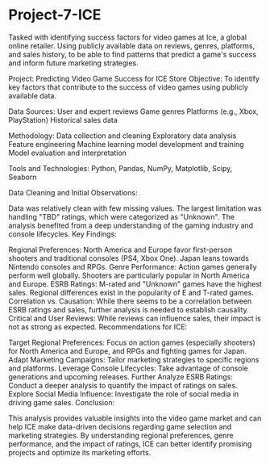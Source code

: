 # Project-7-ICE
Tasked with identifying success factors for video games at Ice, a global online retailer. Using publicly available data on reviews, genres, platforms, and sales history, to be able to find patterns that predict a game's success and inform future marketing strategies.

Project: Predicting Video Game Success for ICE Store
Objective:
To identify key factors that contribute to the success of video games using publicly available data.

Data Sources:
User and expert reviews
Game genres
Platforms (e.g., Xbox, PlayStation)
Historical sales data

Methodology:
Data collection and cleaning
Exploratory data analysis
Feature engineering
Machine learning model development and training
Model evaluation and interpretation

Tools and Technologies:
Python, Pandas, NumPy, Matplotlib, Scipy, Seaborn

Data Cleaning and Initial Observations:

Data was relatively clean with few missing values.
The largest limitation was handling "TBD" ratings, which were categorized as "Unknown".
The analysis benefited from a deep understanding of the gaming industry and console lifecycles.
Key Findings:

Regional Preferences:
North America and Europe favor first-person shooters and traditional consoles (PS4, Xbox One).
Japan leans towards Nintendo consoles and RPGs.
Genre Performance:
Action games generally perform well globally.
Shooters are particularly popular in North America and Europe.
ESRB Ratings:
M-rated and "Unknown" games have the highest sales.
Regional differences exist in the popularity of E and T-rated games.
Correlation vs. Causation:
While there seems to be a correlation between ESRB ratings and sales, further analysis is needed to establish causality.
Critical and User Reviews:
While reviews can influence sales, their impact is not as strong as expected.
Recommendations for ICE:

Target Regional Preferences: Focus on action games (especially shooters) for North America and Europe, and RPGs and fighting games for Japan.
Adapt Marketing Campaigns: Tailor marketing strategies to specific regions and platforms.
Leverage Console Lifecycles: Take advantage of console generations and upcoming releases.
Further Analyze ESRB Ratings: Conduct a deeper analysis to quantify the impact of ratings on sales.
Explore Social Media Influence: Investigate the role of social media in driving game sales.
Conclusion:

This analysis provides valuable insights into the video game market and can help ICE make data-driven decisions regarding game selection and marketing strategies. By understanding regional preferences, genre performance, and the impact of ratings, ICE can better identify promising projects and optimize its marketing efforts.
